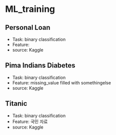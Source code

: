 # ML_training





## Personal Loan

* Task: binary classification
* Feature: 
* source: Kaggle

## Pima Indians Diabetes

* Task: binary classification
* Feature: missing_value filled with somethingelse
* source: Kaggle

## Titanic

* Task: binary classification
* Feature: 국민 자료 
* source: Kaggle

